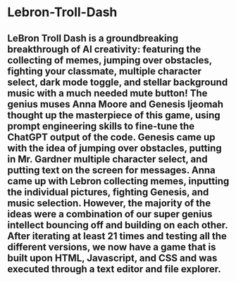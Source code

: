 # Lebron-Troll-Dash

## LeBron Troll Dash is a groundbreaking breakthrough of AI creativity: featuring the collecting of memes, jumping over obstacles, fighting your classmate, multiple character select, dark mode toggle, and stellar background music with a much needed mute button! The genius muses Anna Moore and Genesis Ijeomah thought up the masterpiece of this game, using prompt engineering skills to fine-tune the ChatGPT output of the code. Genesis came up with the idea of jumping over obstacles, putting in Mr. Gardner multiple character select, and putting text on the screen for messages. Anna came up with Lebron collecting memes, inputting the individual pictures, fighting Genesis, and music selection. However, the majority of the ideas were a combination of our super genius intellect bouncing off and building on each other. After iterating at least 21 times and testing all the different versions, we now have a game that is built upon HTML, Javascript, and CSS and was executed through a text editor and file explorer.

